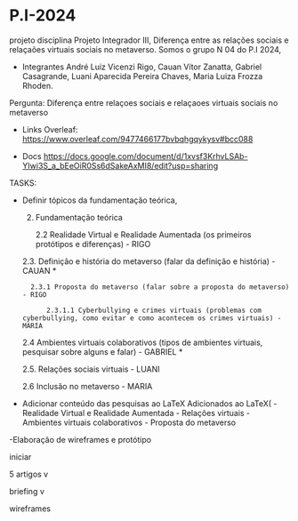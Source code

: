 # P.I-2024
projeto disciplina Projeto Integrador III,
Diferença entre as relações sociais e relaçaões virtuais sociais no metaverso.
Somos o grupo N 04 do P.I 2024, 
- Integrantes
    André Luiz Vicenzi Rigo,
    Cauan Vítor Zanatta,
    Gabriel Casagrande,
    Luani Aparecida Pereira Chaves,
    Maria Luiza Frozza Rhoden.

Pergunta: Diferença entre relaçoes sociais e relaçaoes virtuais sociais no metaverso

- Links
    Overleaf: https://www.overleaf.com/9477466177bvbqhgqykysv#bcc088
  
- Docs
  https://docs.google.com/document/d/1xvsf3KrhvLSAb-YIwi3S_a_bEeOiR0Ss6dSakeAxMI8/edit?usp=sharing

TASKS:

- Definir tópicos da fundamentação teórica,

    2. Fundamentação teórica
    
        2.2 Realidade Virtual e Realidade Aumentada (os primeiros protótipos e diferenças) - RIGO
    
    2.3. Definição e história do metaverso (falar da definição e história) - CAUAN *
    
        2.3.1 Proposta do metaverso (falar sobre a proposta do metaverso) - RIGO
    
            2.3.1.1 Cyberbullying e crimes virtuais (problemas com cyberbullying, como evitar e como acontecem os crimes virtuais) - MARIA
    
    2.4 Ambientes virtuais colaborativos (tipos de ambientes virtuais, pesquisar sobre alguns e falar) - GABRIEL * 
    
    2.5. Relações sociais virtuais - LUANI
  
    2.6 Inclusão no metaverso - MARIA
- Adicionar conteúdo das pesquisas ao LaTeX
    Adicionados ao LaTeX(
          -Realidade Virtual e Realidade Aumentada
           - Relações virtuais
           - Ambientes virtuais colaborativos
           - Proposta do metaverso

-Elaboração de wireframes e protótipo

iniciar

5 artigos v

briefing v

wireframes
